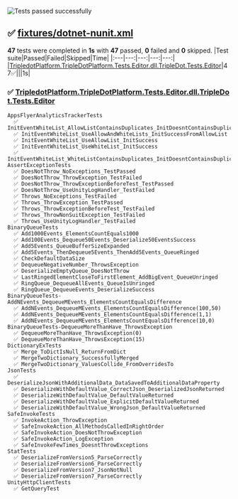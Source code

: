 ![Tests passed successfully](https://img.shields.io/badge/tests-47%20passed-success)
## ✅ <a id="user-content-r0" href="#r0">fixtures/dotnet-nunit.xml</a>
**47** tests were completed in **1s** with **47** passed, **0** failed and **0** skipped.
|Test suite|Passed|Failed|Skipped|Time|
|:---|---:|---:|---:|---:|
|[TripledotPlatform.TripleDotPlatform.Tests.Editor.dll.TripleDot.Tests.Editor](#r0s0)|47✅|||1s|
### ✅ <a id="user-content-r0s0" href="#r0s0">TripledotPlatform.TripleDotPlatform.Tests.Editor.dll.TripleDot.Tests.Editor</a>
```
AppsFlyerAnalyticsTrackerTests
  ✅ InitEventWhiteList_AllowListContainsDuplicates_InitDoesntContainsDuplicates
  ✅ InitEventWhiteList_UseAllowAndWhiteLists_InitSuccessFromAllowList
  ✅ InitEventWhiteList_UseAllowList_InitSuccess
  ✅ InitEventWhiteList_UseWhiteList_InitSuccess
  ✅ InitEventWhiteList_WhiteListContainsDuplicates_InitDoesntContainsDuplicates
AssertExceptionTests
  ✅ DoesNotThrow_NoExceptions_TestPassed
  ✅ DoesNotThrow_ThrowException_TestFailed
  ✅ DoesNotThrow_ThrowExceptionBeforeTest_TestPassed
  ✅ DoesNotThrow_UseUnityLogHandler_TestFailed
  ✅ Throws_NoExceptions_TestFailed
  ✅ Throws_ThrowException_TestPassed
  ✅ Throws_ThrowExceptionBeforeTest_TestFailed
  ✅ Throws_ThrowNonSuitException_TestFailed
  ✅ Throws_UseUnityLogHandler_TestFailed
BinaryQueueTests
  ✅ Add1000Events_ElementsCountEquals1000
  ✅ Add100Events_Dequeue50Events_Deserialize50EventsSuccess
  ✅ Add5Events_QueueBufferSizeExpanded
  ✅ Add5Events_ThenDequeue5Events_ThenAdd5Events_QueueRinged
  ✅ CheckDefaultDataSize
  ✅ DequeueNegativeNumber_ThrowsException
  ✅ DeserializeEmptyQueue_DoesNotThrow
  ✅ LastRingedElementCloseToFirstElement_AddBigEvent_QueueUnringed
  ✅ RingQueue_DequeueAllEvents_QueueIsUnringed
  ✅ RingQueue_DequeueEvents_DeserializeSuccess
BinaryQueueTests-AddNEvents_DequeueMEvents_ElementsCountEqualsDifference
  ✅ AddNEvents_DequeueMEvents_ElementsCountEqualsDifference(100,50)
  ✅ AddNEvents_DequeueMEvents_ElementsCountEqualsDifference(1,1)
  ✅ AddNEvents_DequeueMEvents_ElementsCountEqualsDifference(10,0)
BinaryQueueTests-DequeueMoreThanHave_ThrowsException
  ✅ DequeueMoreThanHave_ThrowsException(0)
  ✅ DequeueMoreThanHave_ThrowsException(15)
DictionaryExTests
  ✅ Merge_ToDictIsNull_ReturnFromDict
  ✅ MergeTwoDictionary_SuccessfullyMerged
  ✅ MergeTwoDictionary_ValuesCollide_FromOverridesTo
JsonTests
  ✅ DeserializeJsonWithAdditionalData_DataSavedToAdditionalDataProperty
  ✅ DeserializeWithDefaultValue_CorrectJson_DeserializedJsonReturned
  ✅ DeserializeWithDefaultValue_DefaultValueReturned
  ✅ DeserializeWithDefaultValue_ExplicitDefaultValueReturned
  ✅ DeserializeWithDefaultValue_WrongJson_DefaultValueReturned
SafeInvokeTests
  ✅ InvokeAction_ThrowException
  ✅ SafeInvokeAction_AllMethodsCalledInRightOrder
  ✅ SafeInvokeAction_DoesNotThrowException
  ✅ SafeInvokeAction_LogException
  ✅ SafeInvokeFewTimes_DoesntThrowExceptions
StatTests
  ✅ DeserializeFromVersion5_ParseCorrectly
  ✅ DeserializeFromVersion6_ParseCorrectly
  ✅ DeserializeFromVersion7_JsonNotNull
  ✅ DeserializeFromVersion7_ParseCorrectly
UnityHttpClientTests
  ✅ GetQueryTest
```